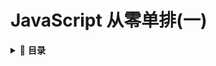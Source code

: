 # JavaScript 从零单排(一)<!-- omit in toc -->

<!-- markdown="1" is required for GitHub Pages to render the TOC properly. -->

<details markdown="1">
  <summary>🌳 <strong>目录</strong></summary>
<br>

- [数据类型](#数据类型)
  - [值类型和引用类型](#值类型和引用类型)
  - [函数参数按值传递](#函数参数按值传递)
- [类型检测](#类型检测)
  - [typeof](#typeof)
  - [instanceof](#instanceof)
  - [Object.prototype.toString](#objectprototypetostring)
  - [isObject](#isobject)
  - [isEmptyObject](#isemptyobject)
  - [isInteger](#isinteger)
  - [`Object.is` / `Array.isArray` / `Number.isInteger` / `isNaN` / `Number.isNaN`](#objectis--arrayisarray--numberisinteger--isnan--numberisnan)
  - [isPrime](#isprime)
- [类型转换](#类型转换)
  - [转换成布尔值](#转换成布尔值)
  - [转换成数字](#转换成数字)
  - [转换成字符串](#转换成字符串)
  - [转换成 JSON](#转换成-json)
  - [原始类型与实例对象的自动转换](#原始类型与实例对象的自动转换)
  - [对象转换成原始类型](#对象转换成原始类型)
  - [面试题：如何让 `if(a == 1 && a == 2 && a == 3)` 条件成立？](#面试题如何让-ifa--1--a--2--a--3-条件成立)
  - [面试题：为什么 `['1', '2', '3'].map(parseInt)` 返回 `[1,NaN,NaN]` ？](#面试题为什么-1-2-3mapparseint-返回-1nannan-)
  - [面试题：请实现一个 add 函数，满足以下功能](#面试题请实现一个-add-函数满足以下功能)
- [运算符](#运算符)
  - [二元运算符 + 连接字符串](#二元运算符--连接字符串)
  - [数字转化，一元运算符 +](#数字转化一元运算符-)
  - [比较运算符](#比较运算符)
  - [原地修改 / 自增 / 自减](#原地修改--自增--自减)
  - [位运算符](#位运算符)
  - [逗号运算符](#逗号运算符)
  - [逻辑运算符](#逻辑运算符)
    - [或运算寻找第一个真值](#或运算寻找第一个真值)
    - [与运算寻找第一个假值](#与运算寻找第一个假值)
    - [感叹符号 `!` 表示布尔非运算符](#感叹符号--表示布尔非运算符)
  - [空值合并运算符 '??'](#空值合并运算符-)
  - [可选链 "?."](#可选链-)
  - [运算符优先级](#运算符优先级)
- [循环](#循环)


## 数据类型

**JavaScript** 中有八种基本的数据类型（前七种为基本数据类型，也称为原始类型，而 `object` 为复杂数据类型）。

- **Number：** 用于任何类型的数字：整数或浮点数，在 `±(2^53-1)` 范围内的整数。在 JavaScript 里，数字均为[基于 IEEE 754 标准的双精度 64 位的浮点数](https://link.juejin.cn/?target=https%3A%2F%2Fzh.wikipedia.org%2Fwiki%2F%25E9%259B%2599%25E7%25B2%25BE%25E5%25BA%25A6%25E6%25B5%25AE%25E9%25BB%259E%25E6%2595%25B8)
- **Bigint：** 用于任意长度的整数。
- **String：** 用于字符串：一个字符串可以包含 `0` 个或多个字符，所以没有单独的单字符类型。
- **Boolean：** 用于 `true` 和 `false`。
- **Null：** 用于未知的值 —— 只有一个 `null` 值的独立类型。
- **Undefined：** 用于未定义的值 —— 只有一个 `undefined` 值的独立类型。
- **Symbol：** 用于唯一的标识符。
- **Object：** 用于更复杂的数据结构。

### 值类型和引用类型

**值类型**：字符串（string）、数值（number）、布尔值（boolean）、undefined、null、symbol、bigInt

> 值类型保存在栈中，值类型赋值之后两个变量互不影响

```js
let foo = 1
let bar = foo

bar = 2
console.log(foo, bar) // 1, 2
```

**引用类型**：对象（Object）、数组（Array）、函数（Function）...

> 引用类型保存在堆中，栈中保存的是引用类型的指针，引用类型赋值之后，两个变量具有相同的引用，指向同一个对象，相互之间有影响

```js
let foo = { a: 1, b: 2 }
var bar = foo

bar.a = 2

console.log(foo, bar) // { a: 2, b: 2 }, { a: 2, b: 2 }
```

### 函数参数按值传递

> 在向参数传递基本类型的值时，被传递的值会被复制给一个局部变量；在向参数传递引用类型的值时，会把这个引用类型的地址复制给一个局部变量，因此在函数内部修改参数，将会影响到原始值。

```js
function test(person) {
  person.name = 'chu'
  person = { name: 'bar', age: 18 }
  return person
}
const p1 = { name: 'foo', age: 25 }
const p2 = test(p1)
console.log(p1) // -> { name: 'chu', age: 25 }
console.log(p2) // -> { name: 'bar', age: 18 }
```

## 类型检测

### typeof

`typeof` 运算符返回参数的类型。

它支持两种语法形式：

- 作为运算符：`typeof x`。
- 函数形式：`typeof(x)`。

```js
console.log(typeof null) // 'object'
console.log(typeof Array.isArray) // 'function'
console.log(typeof typeof Array.isArray) // 'string'
```

### instanceof

```js
function myInstanceof(left, right) {
  //基本数据类型直接返回false
  if (typeof left !== 'object' || left === null) return false
  //getPrototypeOf 是 Object 对象自带的一个方法，相当于 xxx.__proto__
  let proto = Object.getPrototypeOf(left)
  while (true) {
    //查找到尽头，还没找到
    if (proto === null) return false
    //找到相同的原型对象
    if (proto === right.prototype) return true
    proto = Object.getPrototypeOf(proto)
  }
}

console.log(myInstanceof(Number(1), Number)) // false
console.log(myInstanceof(new Date(), Date)) // true
```

### Object.prototype.toString

```js
Object.prototype.toString.call(2) // "[object Number]"
Object.prototype.toString.call('') // "[object String]"
Object.prototype.toString.call(true) // "[object Boolean]"
Object.prototype.toString.call(undefined) // "[object Undefined]"
Object.prototype.toString.call(null) // "[object Null]"
Object.prototype.toString.call(Math) // "[object Math]"
Object.prototype.toString.call({}) // "[object Object]"
Object.prototype.toString.call([]) // "[object Array]"
Object.prototype.toString.call(/\d/) // "[object RegExp]"
Object.prototype.toString.call(Array.isArray) // "[object Function]"
```

### isObject

```js
// Object 方法的参数是一个对象，它总是返回该对象，对对象自身使用不发生类型转换。
Object(null) === null // false

function isObject(value) {
  return value === Object(value)
}
```

### isEmptyObject

```js
function isEmptyObject(obj) {
  if (typeof obj !== 'object' || obj === null) return false
  return Object.keys(obj).length === 0
}

console.log(isEmptyObject({})) // true
console.log(isEmptyObject([])) // true 空数组算空对象
```

### isInteger

```js
// 整数取整还是整数
function isInteger(num) {
  return typeof num === 'number' && (num | 0) === num
}

console.log(isInteger(1)) // true
console.log(isInteger(1.1)) // false
```

### `Object.is` / `Array.isArray` / `Number.isInteger` / `isNaN` / `Number.isNaN`

```js
console.log(Object.is(+0, -0)) // false
console.log(Object.is(NaN, NaN)) // true

const foo = { a: 1 };
const bar = { a: 1 };
Object.is(foo, foo);         // true
Object.is(foo, bar);         // false

console.log(Array.isArray([])) // true
console.log(Array.isArray({})) // false

console.log(Number.isInteger('1')) // false
console.log(Number.isInteger(1)) //true

console.log(Number.isNaN(NaN)) // true
console.log(isNaN(NaN)) // true

console.log(isNaN({})) // true 先 Number(...)
console.log(Number.isNaN({})) // false
```

### isPrime

```js
// 素数只能被自己和 1 整除不含 1 , 2 是素数
// 判断素数只要判断到开方就行，false 跳出条件是 num % i === 0

function isPrime(num) {
  if (typeof num === 'number' && (num | 0) === num) {
    if (num <= 1) return false
    const N = Math.floor(Math.sqrt(num))
    let primeState = true
    for (let i = 2; i <= N; i++) {
      if (num % i === 0) {
        primeState = false
        break
      }
    }
    return primeState
  } else {
    return false
  }
}

console.log(isPrime(2)) // true
console.log(isPrime(87)) // false
console.log(isPrime(77)) // false
```

## 类型转换

### 转换成布尔值

在 JavaScript 中，只有 `7` 种值可以被转换成 `false`，其他都会被转换成 `true`。

```js
console.log(Boolean(false)) // false

console.log(Boolean(undefined)) // false
console.log(Boolean(null)) // false
console.log(Boolean(+0)) // false
console.log(Boolean(-0)) // false
console.log(Boolean(NaN)) // false
console.log(Boolean('')) // false
console.log(Boolean(0n)) // false
```

### 转换成数字

```js
console.log(Number('')) // 0
console.log(Number(undefined)) // NaN
console.log(Number(null)) // 0
console.log(Number([])) // 0
console.log(Number([1, 2, 3])) // NaN
console.log(Number({})) // NaN
```

### 转换成字符串

```js
console.log(String([]) === '') // true
console.log(String({})) // "[object Object]"
```

### 转换成 JSON

```js
const obj = {
  toJSON() {
    return 'hello world'
  }
}

console.log(JSON.stringify(obj)) // "hello world"
```

### 原始类型与实例对象的自动转换

```js
console.log('hello world'.length) // 11
```

> 上面代码中，`'hello world'` 是一个字符串，本身不是对象，不能调用 length 属性。
>
> JavaScript 引擎自动将其转为包装对象，在这个对象上调用 length 属性。
>
> 调用结束后，这个临时对象就会被销毁。这就叫原始类型与实例对象的自动转换。

### 对象转换成原始类型

```js
const obj = {
  value: 3,
  valueOf: () => 4,
  toString: () => '5',
  [Symbol.toPrimitive]: () => 6
}
```

- 三者都存在，转换成原始类型会优先调用 `[Symbol.toPrimitive]` 的返回值。

  ```js
  console.log(String(obj)) // '6'
  console.log(Number(obj)) // 6
  ```

- `[Symbol.toPrimitive]` 不存在，`String` 会调用 `toString`，`Number` 会调用 `valueOf`。

  ```js
  console.log(String(obj)) // '5'
  console.log(Number(obj)) // 4
  ```

- 只有 `toString` 存在，`String` 会调用 `toString`，`Number` 也会调用 `toString`，然后会使用 `Number` 把字符串转换成数字。

  ```js
  console.log(String(obj)) // '5'
  console.log(Number(obj)) // 5
  ```

- 只有 `valueOf` 存在，`Number` 会调用 `valueOf`，`String` 会调用 `Object.prototype.toString`

  ```js
  console.log(String(obj)) // '[object Object]'
  console.log(Number(obj)) // 4
  ```

- 都不存在，`String` 会调用 `Object.prototype.toString`，`Number` 也会调用 `Object.prototype.toString`，然后会使用 `Number` 把字符串转换成数字。

  ```js
  console.log(String(obj)) // '[object Object]'
  console.log(Number(obj)) // NaN
  ```

### 面试题：如何让 `if(a == 1 && a == 2 && a == 3)` 条件成立？

解法一：

```js
const a = {
  i: 1,
  toString() {
    return this.i++
  }
}
if (a == 1 && a == 2 && a == 3) {
  console.log('success')
}
```

解法二：

```js
const a = {
  i: [1, 2, 3],
  valueOf() {
    return this.i.shift()
  }
}
if (a == 1 && a == 2 && a == 3) {
  console.log('success')
}
```

解法三：`===` 也行

```js
window.val = 1
Object.defineProperty(window, 'a', {
  get: () => this.val++
})

if (a == 1 && a == 2 && a == 3) {
  console.log('success')
}
```

### 面试题：为什么 `['1', '2', '3'].map(parseInt)` 返回 `[1,NaN,NaN]` ？

- `parseInt` 方法用于将字符串转为整数。
- `parseInt` 的参数不是字符串，会先转为字符串再转换。
- `parseInt` 方法还可以接受第二个参数（2 到 36 之间），如果第二个参数不是数值，会被自动转为一个整数。这个整数只有在 2 到 36 之间，才能得到有意义的结果，超出这个范围，则返回 NaN。如果第二个参数是 `0`、`undefined` 和 `null`，则直接忽略。
- 二进制只能转换含有'0'、'1'的字符串，其他进制也类似。
- `parseInt` 的返回值只有两种可能，要么是一个十进制整数，要么是 NaN。

### 面试题：请实现一个 add 函数，满足以下功能

分析：链式调用的实现？链式操作，操作返回自身

小试牛刀：

```js
add(1);  // 1
add(1)(2);   // 3
add(1)(2)(3)；  // 6
```

实现：

```js
const add = sum => {
  const fn = n => add(n + sum)
  fn.valueOf = () => sum
  return fn
}

console.log(+add(1)) // 1
console.log(+add(1)(2)) // 3
console.log(+add(1)(2)(3)) // 6
```

扩展：

```js
add(1)(2, 3);   // 6
add(1, 2)(3);   // 6
add(1, 2, 3);   // 6
```

```js
const add = (...sums) => {
  sums = sums.reduce((acc, cur) => acc + cur)
  const fn = (...args) => {
    args = args.reduce((acc, cur) => acc + cur)
    return add(sums + args)
  }
  fn.valueOf = () => sums
  return fn
}

console.log(+add(1)(2, 3)) // 6
console.log(+add(1, 2)(3)) // 6
console.log(+add(1, 2, 3)) // 6
```

## 运算符

### 二元运算符 + 连接字符串

通常，加号 `+` 用于求和。但是如果加号 `+` 被应用于字符串，它将合并（连接）各个字符串：

```js
console.log('2' + 2) // "22"
console.log(2 + 2 + '2') // "42"，不是 "222"
```

**注意：只要任意一个运算元是字符串，那么另一个运算元也将被转化为字符串。**

其他算术运算符只对数字起作用，并且总是将其运算元转换为数字。

### 数字转化，一元运算符 +

一元运算符加号，或者说，加号 + 应用于单个值，对数字没有任何作用。但是如果运算元不是数字，加号 + 则会将其转化为数字。

例如：

```js
// 对数字无效
let x = 1
console.log(+x) // 1

// 转化非数字
console.log(+true) // 1
console.log(+'') // 0
```

它的效果和 `Number(...)` 相同。

### 比较运算符

1. 比较运算符始终返回布尔值。
1. 字符串的比较，会按照“词典”顺序逐字符地比较大小。
1. 当对不同类型的值进行比较时，它们会先被转化为数字（不包括严格相等检查）再进行比较。
1. 在非严格相等 `==` 下，`null` 和 `undefined` 相等且各自不等于任何其他的值。
1. 在使用 `>` 或 `<` 进行比较时，需要注意变量可能为 `null/undefined` 的情况。比较好的方法是单独检查变量是否等于 `null/undefined`。

```js
console.log(null > 0) // false (3)
console.log(null == 0) // false (4)
console.log(null >= 0) // true (3)
console.log(undefined > 0) // false (3)
console.log(undefined < 0) // false (3)
console.log(undefined == 0) // false (4)
```

### 原地修改 / 自增 / 自减

我们经常需要对一个变量做运算，并将新的结果存储在同一个变量中。

例如：

```js
let n = 2
n += 5 // 现在 n = 7（等同于 n = n + 5）
n *= 2 // 现在 n = 14（等同于 n = n * 2）

console.log(n) // 14
```

这类运算符的优先级与普通赋值运算符的优先级相同，所以它们在大多数其他运算之后执行：

```js
let n = 2
n *= 3 + 5

alert(n) // 16 （右边部分先被计算，等同于 n *= 8）
```

对一个数进行加一、减一是最常见的数学运算符之一。

所以，对此有一些专门的运算符：

**自增 ++ 将变量与 1 相加、自减 -- 将变量与 1 相减：**

```js
// 以下代码中变量 a、b、c、d 的最终值分别是多少？

let a = 1,
  b = 1
let c = ++a // ?
let d = b++ // ?

// a = 2, b = 2, c = 2, d = 1
```

### 位运算符

使用 `&` 运算符判断一个数的奇偶

```js
// 偶数 & 1 = 0
// 奇数 & 1 = 1
console.log(2 & 1) // 0
console.log(3 & 1) // 1
```

使用 `~`, `>>`, `<<`, `>>>`, `|` 来取整

```js
console.log(~~6.83) // 6
console.log(6.83 >> 0) // 6
console.log(6.83 << 0) // 6
console.log(6.83 | 0) // 6
// >>>不可对负数取整
console.log(6.83 >>> 0) // 6
```

使用 `^` 来完成值交换

```js
var a = 5
var b = 8
a ^= b
b ^= a
a ^= b
console.log(a) // 8
console.log(b) // 5
```

### 逗号运算符

逗号运算符 `,` 是最少见最不常使用的运算符之一。有时候它会被用来写更简短的代码，因此为了能够理解代码，我们需要了解它。

```js
let a = (1 + 2, 3 + 4)
console.log( a ) // 7（3 + 4 的结果）

// 一行上有三个运算符
for (a = 1, b = 3, c = a * b; a < 10; a++) {
 ...
}
```

逗号运算符能让我们处理多个语句，使用 `,` 将它们分开。每个语句都运行了，但是只有最后的语句的结果会被返回。

### 逻辑运算符

JavaScript 中有三个逻辑运算符：`||`（或），`&&`（与），`!`（非）。

> 非运算符 ! 的优先级在所有逻辑运算符里面最高，所以它总是在 && 和 || 之前执行。
> 与运算 && 在或运算 || 之前进行
> 与运算 && 的优先级比或运算 || 要高。

所以代码 `a && b || c && d` 跟 `&&` 表达式加了括号完全一样：`(a && b) || (c && d)`。

#### 或运算寻找第一个真值

或运算符 `||` 做了如下的事情：

- 从左到右依次计算操作数。
- 处理每一个操作数时，都将其转化为布尔值。如果结果是 `true`，就停止计算，返回这个操作数的初始值。
- 如果所有的操作数都被计算过（也就是，转换结果都是 `false`），则返回最后一个操作数。
- 返回的值是操作数的初始形式，不会做布尔转换。

换句话说，**一个或运算 `||` 的链，将返回第一个真值，如果不存在真值，就返回该链的最后一个值。**

例如：

```js
console.log(1 || 0) // 1（1 是真值）
console.log(null || 1) // 1（1 是第一个真值）
console.log(null || 0 || 1) // 1（第一个真值）
console.log(undefined || null || 0) // 0（都是假值，返回最后一个值）
```

#### 与运算寻找第一个假值

与运算 `&&` 做了如下的事：

- 从左到右依次计算操作数。
- 在处理每一个操作数时，都将其转化为布尔值。如果结果是 `false`，就停止计算，并返回这个操作数的初始值。
- 如果所有的操作数都被计算过（例如都是真值），则返回最后一个操作数。
- 换句话说，**与运算返回第一个假值，如果没有假值就返回最后一个值。**

上面的规则和或运算很像。区别就是与运算返回第一个假值，而或运算返回第一个真值。

例如：

```js
// 如果第一个操作数是真值，
// 与运算返回第二个操作数：
console.log(1 && 0) // 0
console.log(1 && 5) // 5

// 如果第一个操作数是假值，
// 与运算将直接返回它。第二个操作数会被忽略
console.log(null && 5) // null
console.log(0 && 'no matter what') // 0
```

#### 感叹符号 `!` 表示布尔非运算符

逻辑非运算符接受一个参数，并按如下运作：

- 将操作数转化为布尔类型：`true/false`。
- 返回相反的值。

例如：

```js
console.log(!true) // false
console.log(!0) // true
```

两个非运算 `!!` 有时候用来将某个值转化为布尔类型，等同于内置的 `Boolean` 函数：

```js
console.log(!!'non-empty string') // true
console.log(!!null) // false
console.log(Boolean('non-empty string')) // true
console.log(Boolean(null)) // false
```

也就是，第一个非运算将该值转化为布尔类型并取反，第二个非运算再次取反。最后我们就得到了一个任意值到布尔值的转化。

### 空值合并运算符 '??'

- 如果第一个参数不是 `null/undefined`，则 `??` 返回第一个参数。否则，返回第二个参数。
- 与 `||` 相比，`||` 无法区分 `false`、`0`、空字符串 `""` 和 `null/undefined`。它们都一样 —— 假值（falsy values）。如果其中任何一个是 `|`| 的第一个参数，那么我们将得到第二个参数作为结果。
- `??` 运算符的优先级非常低，仅略高于 `?` 和 `=`，因此在表达式中使用它时请考虑添加括号。
- 如果没有明确添加括号，不能将其与 `||` 或 `&&` 一起使用。

```js
let user1
console.log(user1 ?? 'Anonymous') // Anonymous
let user2 = 'John'
console.log(user2 ?? 'Anonymous') // John
```

### 可选链 "?."

可选链 `?.` 语法有三种形式：

1. `obj?.prop` —— 如果 `obj` 存在则返回 `obj.prop`，否则返回 `undefined`。
2. `obj?.[prop]` —— 如果 `obj` 存在则返回 `obj[prop]`，否则返回 `undefined`。
3. `obj.method?.()` —— 如果 `obj.method` 存在则调用 `obj.method()`，否则返回 `undefined`。

正如我们所看到的，这些语法形式用起来都很简单直接。`?.` 检查左边部分是否为 `null/undefined`，如果不是则继续运算。

`?.` 链使我们能够安全地访问嵌套属性。

### 运算符优先级

![运算符优先级](operator.png)

## 循环

- 通常条件为假时，循环会终止。但我们随时都可以使用 break 指令强制退出。
- `continue` 指令是 `break` 的“轻量版”。它不会停掉整个循环。而是停止当前这一次迭代，并强制启动新一轮循环（如果条件允许的话）。
- `switch` 语句有至少一个 `case` 代码块和一个可选的 `default` 代码块。如果没有 `break`，程序将不经过任何检查就会继续执行下一个 `case`。
- `switch/case` 有通过 `case` 进行“分组”的能力，其实是 `switch`语句没有 `break` 时的副作用。
- for 循环还有一个特别之处，就是设置循环变量的那部分是一个父作用域，而循环体内部是一个单独的子作用域。

```js
const arr = [1, 2, 3]

for (let i = 0; i < arr.length; i++) {
  const i = 'abc'
  // 循环体中的作用域是括号中作用域的子作用域
  console.log(i)
}

console.log(i) // i is not defined
```
